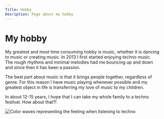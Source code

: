 ```yaml
---
Title: Hobby
Desription: Page about my hobby
---
```


My hobby
====================

My greatest and most time consuming hobby is music, whether it is dancing to music or creating music. 
In 2013 I first started enjoying techno music. The rough rhythms and minimal melodies had me bouncing up and down and since then it has been a passion.

The best part about music is that it brings people together, regardless of genre.
For this reason I have music playing whenever possible and my greatest object in life is transferring my love of music to my children.

In about 12-15 years, I hope that I can take my whole family to a techno festival. How about that?!

![Color waves representing the feeling when listening to techno](%assets_url%/img/techno.png)